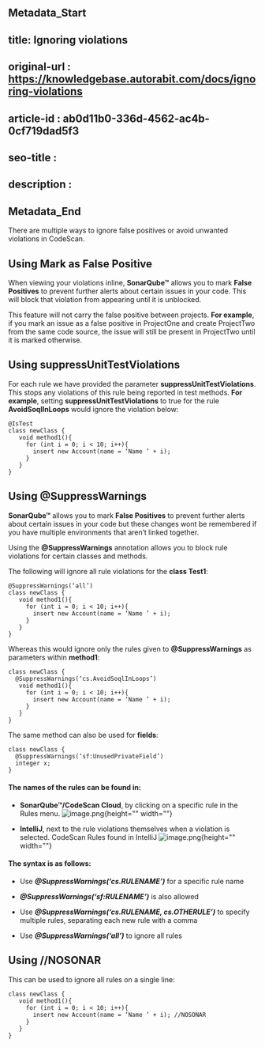 ## Metadata_Start
## title: Ignoring violations
## original-url : https://knowledgebase.autorabit.com/docs/ignoring-violations
## article-id : ab0d11b0-336d-4562-ac4b-0cf719dad5f3
## seo-title : 
## description : 
## Metadata_End
There are multiple ways to ignore false positives or avoid unwanted violations in CodeScan.

## Using Mark as False Positive
When viewing your violations inline, **SonarQube™** allows you to mark **False Positives** to prevent further alerts about certain issues in your code. This will block that violation from appearing until it is unblocked.

This feature will not carry the false positive between projects. 
**For example**, if you mark an issue as a false positive in ProjectOne and create ProjectTwo from the same code source, the issue will still be present in ProjectTwo until it is marked otherwise.

## Using suppressUnitTestViolations
For each rule we have provided the parameter **suppressUnitTestViolations**. This stops any violations of this rule being reported in test methods. 
**For example**, setting **suppressUnitTestViolations** to true for the rule **AvoidSoqlInLoops** would ignore the violation below:
```
@IsTest
class newClass {
   void method1(){
     for (int i = 0; i < 10; i++){
       insert new Account(name = ‘Name ’ + i);
     }
   }
}
```
 
## Using @SuppressWarnings
**SonarQube™** allows you to mark **False Positives** to prevent further alerts about certain issues in your code but these changes wont be remembered if you have multiple environments that aren’t linked together.

Using the **@SuppressWarnings** annotation allows you to block rule violations for certain classes and methods.

The following will ignore all rule violations for the **class Test1**:
```
@SuppressWarnings(‘all’)
class newClass {
   void method1(){
     for (int i = 0; i < 10; i++){
       insert new Account(name = ‘Name ’ + i);
     }
   }
}
```

Whereas this would ignore only the rules given to **@SuppressWarnings** as parameters within **method1**:

```
class newClass {
  @SuppressWarnings(‘cs.AvoidSoqlInLoops’)
   void method1(){
     for (int i = 0; i < 10; i++){
       insert new Account(name = ‘Name ’ + i);
     }
   }
}
```

The same method can also be used for **fields**:
```
class newClass {
  @SuppressWarnings(‘sf:UnusedPrivateField’)
  integer x;
}
```

#### The names of the rules can be found in:

* **SonarQube™/CodeScan Cloud**, by clicking on a specific rule in the Rules menu.
![image.png](https://cdn.document360.io/8711f4e7-c040-4616-aac9-d947f87e4619/Images/Documentation/image%28293%29.png){height="" width=""}
 
* **IntelliJ**, next to the rule violations themselves when a violation is selected.
CodeScan Rules found in IntelliJ
![image.png](https://cdn.document360.io/8711f4e7-c040-4616-aac9-d947f87e4619/Images/Documentation/image%28294%29.png){height="" width=""}

#### The syntax is as follows:

* Use ***@SuppressWarnings(‘cs.RULENAME’)*** for a specific rule name

* ***@SuppressWarnings(‘sf:RULENAME’)*** is also allowed

* Use ***@SuppressWarnings(‘cs.RULENAME, cs.OTHERULE’)*** to specify multiple rules, separating each new rule with a comma

* Use ***@SuppressWarnings(‘all’)*** to ignore all rules

## Using //NOSONAR
This can be used to ignore all rules on a single line:
```
class newClass {
   void method1(){
     for (int i = 0; i < 10; i++){
       insert new Account(name = ‘Name ’ + i); //NOSONAR
     }
   }
}
```

